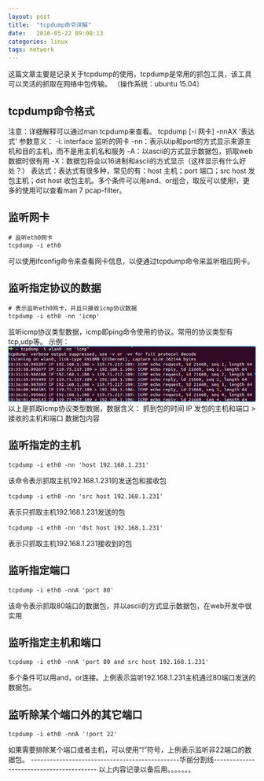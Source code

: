 ```yaml
---
layout: post
title:  "tcpdump命令详解"
date:   2016-05-22 09:00:13
categories: linux
tags: network
---
```

这篇文章主要是记录关于tcpdump的使用，tcpdump是常用的抓包工具，该工具可以灵活的抓取在网络中包传输。
（操作系统：ubuntu 15.04）
## tcpdump命令格式
注意：详细解释可以通过man tcpdump来查看。
tcpdump [-i 网卡] -nnAX '表达式'
参数意义：
-i: interface 监听的网卡
-nn：表示以ip和port的方式显示来源主机和目的主机，而不是用主机名和服务
-A：以ascii的方式显示数据包，抓取web数据时很有用
-X：数据包将会以16进制和ascii的方式显示（这样显示有什么好处？）
表达式：表达式有很多种，常见的有：host 主机；port 端口；src host 发包主机；dst host 收包主机。多个条件可以用and、or组合，取反可以使用!，更多的使用可以查看man 7 pcap-filter。
## 监听网卡
~~~
# 监听eth0网卡
tcpdump -i eth0
~~~
可以使用ifconfig命令来查看网卡信息，以便通过tcpdump命令来监听相应网卡。
## 监听指定协议的数据
~~~
# 表示监听eth0网卡，并且只接收icmp协议数据
tcpdump -i eth0 -nn 'icmp'
~~~
监听icmp协议类型数据，icmp即ping命令使用的协议。常用的协议类型有tcp,udp等。
示例：
![](/images/tcpdump.png)
以上是抓取icmp协议类型数据，数据含义：
抓到包的时间 IP 发包的主机和端口 > 接收的主机和端口 数据包内容
## 监听指定的主机
~~~
tcpdump -i eth0 -nn 'host 192.168.1.231'
~~~
该命令表示抓取主机192.168.1.231的发送包和接收包
~~~
tcpdump -i eth0 -nn 'src host 192.168.1.231'
~~~
表示只抓取主机192.168.1.231发送的包
~~~
tcpdump -i eth0 -nn 'dst host 192.168.1.231'
~~~
表示只抓取主机192.168.1.231接收到的包
## 监听指定端口
~~~
tcpdump -i eth0 -nnA 'port 80'
~~~
该命令表示抓取80端口的数据包，并以ascii的方式显示数据包，在web开发中很实用
## 监听指定主机和端口
~~~
tcpdump -i eth0 -nnA 'port 80 and src host 192.168.1.231'
~~~
多个条件可以用and，or连接。上例表示监听192.168.1.231主机通过80端口发送的数据包。
## 监听除某个端口外的其它端口
~~~
tcpdump -i eth0 -nnA '!port 22'
~~~
如果需要排除某个端口或者主机，可以使用“!”符号，上例表示监听非22端口的数据包。
-----------------------------------------------华丽分割线-----------------------------------------
以上内容记录以备后用。。。。。。。
